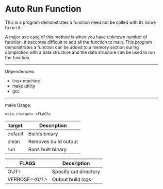Auto Run Function
===
This is a program demonstrates a function need not be
called with its name to run it.

A major use case of this method is when you have unknown
number of function, it becomes difficult to add all the
function to main. This program demonstrates a function can
be added to a memory section during compilation with a
data structure and the data structure can be used to run
the function.

---
Dependencies:
* linux machine
* make utility
* gcc

---
make Usage:
```
make <target> <FLAGS>
```
| target  | Description        |
|---------|--------------------|
| default |Builds binary       |
|  clean  |Removes build output|
|   run   |Runs built binary   |

| FLAGS         | Decsription         |
|---------------|---------------------|
| OUT=<path>    |Specify out directory|
| VERBOSE=<0/1> |Output build logs    |

